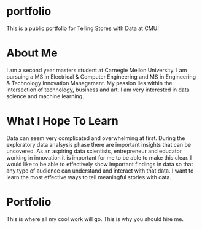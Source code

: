# portfolio
This is a public portfolio for Telling Stores with Data at CMU!

# About Me

I am a second year masters student at Carnegie Mellon University. I am pursuing a MS in Electrical & Computer Engineering and MS in Engineering & Technology Innovation Management. My passion lies within the intersection of technology, business and art. I am very interested in data science and machine learning. 


# What I Hope To Learn

Data can seem very complicated and overwhelming at first. During the exploratory data analsysis phase there are important insights that can be uncovered. As an aspiring data scientists, entrepreneur and educator working in innovation it is important for me to be able to make this clear. I would like to be able to effectively show important findings in data so that any type of audience can understand and interact with that data. I want to learn the most effective ways to tell meaningful stories with data. 

# Portfolio

This is where all my cool work will go. This is why you should hire me.
